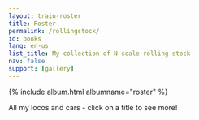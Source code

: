 ```yaml
---
layout: train-roster
title: Roster
permalink: /rollingstock/
id: books
lang: en-us
list_title: My collection of N scale rolling stock
nav: false
support: [gallery]
---
```

<!-- simply so (by Jimmy_Xiao) -->
{% include album.html albumname="roster" %}

All my locos and cars - click on a title to see more!
